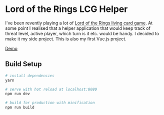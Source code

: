 # Lord of the Rings LCG Helper

I've been revently playing a lot of [Lord of the Rings living card game](https://www.fantasyflightgames.com/en/products/the-lord-of-the-rings-the-card-game/). At some point I realised that a helper application that would keep track of threat level, active player, which turn is it etc. would be handy. I decided to make it my side project.
This is also my first Vue.js project.

[Demo](http://armitage.vdl.pl/lotr/index.html)

## Build Setup

``` bash
# install dependencies
yarn

# serve with hot reload at localhost:8080
npm run dev

# build for production with minification
npm run build
```
